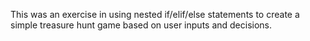 This was an exercise in using nested if/elif/else statements to create a simple treasure hunt game based on user inputs and decisions.